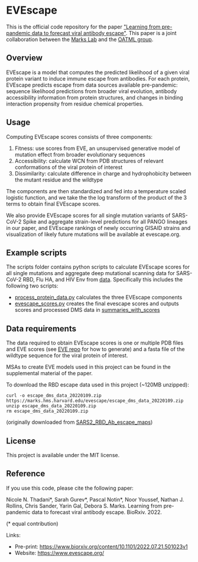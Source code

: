 # EVEscape

This is the official code repository for the paper ["Learning from pre-pandemic data to forecast viral antibody escape"](https://www.biorxiv.org/content/10.1101/2022.07.21.501023v1). This paper is a joint collaboration between the [Marks Lab](https://www.deboramarkslab.com/) and the [OATML group](https://oatml.cs.ox.ac.uk/).

## Overview
EVEscape is a model that computes the predicted likelihood of a given viral protein variant to induce immune escape from antibodies. For each protein, EVEscape predicts escape from data sources available pre-pandemic: sequence likelihood predictions from broader viral evolution, antibody accessibility information from protein structures, and changes in binding interaction propensity from residue chemical properties.     

## Usage
Computing EVEscape scores consists of three components:
1. Fitness: use scores from EVE, an unsupervised generative model of mutation effect from broader evolutionary sequences   
2. Accessibility: calculate WCN from PDB structures of relevant conformations of the viral protein of interest
3. Dissimilarity: calculate difference in charge and hydrophobicity between the mutant residue and the wildtype 

The components are then standardized and fed into a temperature scaled logistic function, and we take the the log transform of the product of the 3 terms to obtain final EVEscape scores. 

We also provide EVEscape scores for all single mutation variants of SARS-CoV-2 Spike and aggregate strain-level predictions for all PANGO lineages in our paper, and EVEscape rankings of newly occurring GISAID strains and visualization of likely future mutations will be available at evescape.org. 

## Example scripts
The scripts folder contains python scripts to calculate EVEscape scores for all single mutations and aggregate deep mutational scanning data for SARS-CoV-2 RBD, Flu HA, and HIV Env from [data](/data). 
Specifically this includes the following two scripts:
 - [process_protein_data.py](scripts/process_protein_data.py) calculates the three EVEscape components 
 - [evescape_scores.py](scripts/evescape_scores.py) creates the final evescape scores and outputs scores and processed DMS data in [summaries_with_scores](./results/summaries_with_scores)

## Data requirements
The data required to obtain EVEscape scores is one or multiple PDB files and EVE scores (see [EVE repo](https://github.com/OATML-Markslab/EVE) for how to generate) and a fasta file of the wildtype sequence for the viral protein of interest. 

MSAs to create EVE models used in this project can be found in the supplemental material of the paper. 

To download the RBD escape data used in this project (~120MB unzipped):
```
curl -o escape_dms_data_20220109.zip https://marks.hms.harvard.edu/evescape/escape_dms_data_20220109.zip
unzip escape_dms_data_20220109.zip
rm escape_dms_data_20220109.zip
```
(originally downloaded from [SARS2_RBD_Ab_escape_maps](https://github.com/jbloomlab/SARS2_RBD_Ab_escape_maps))

## License
This project is available under the MIT license. 

## Reference
If you use this code, please cite the following paper:

Nicole N. Thadani*, Sarah Gurev*, Pascal Notin*, Noor Youssef, Nathan J. Rollins, Chris Sander, Yarin Gal, Debora S. Marks. Learning from pre-pandemic data to forecast viral antibody escape. BioRxiv. 2022. 

(* equal contribution)

Links:
 - Pre-print: https://www.biorxiv.org/content/10.1101/2022.07.21.501023v1
 - Website: https://www.evescape.org/
